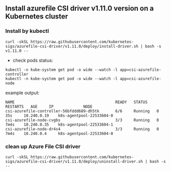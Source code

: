 ## Install azurefile CSI driver v1.11.0 version on a Kubernetes cluster

### Install by kubectl
```console
curl -skSL https://raw.githubusercontent.com/kubernetes-sigs/azurefile-csi-driver/v1.11.0/deploy/install-driver.sh | bash -s v1.11.0 --
```

 - check pods status:
```console
kubectl -n kube-system get pod -o wide --watch -l app=csi-azurefile-controller
kubectl -n kube-system get pod -o wide --watch -l app=csi-azurefile-node
```

example output:

```
NAME                                            READY   STATUS    RESTARTS   AGE     IP             NODE
csi-azurefile-controller-56bfddd689-dh5tk       6/6     Running   0          35s     10.240.0.19    k8s-agentpool-22533604-0
csi-azurefile-node-cvgbs                        3/3     Running   0          7m4s    10.240.0.35    k8s-agentpool-22533604-1
csi-azurefile-node-dr4s4                        3/3     Running   0          7m4s    10.240.0.4     k8s-agentpool-22533604-0
```

### clean up Azure File CSI driver
```console
curl -skSL https://raw.githubusercontent.com/kubernetes-sigs/azurefile-csi-driver/v1.11.0/deploy/uninstall-driver.sh | bash -s --
```
